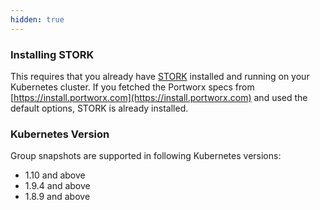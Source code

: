 ```yaml
---
hidden: true
---
```


### Installing STORK

This requires that you already have [STORK](/portworx-install-with-kubernetes/storage-operations/stork) installed and running on your Kubernetes cluster. If you fetched the Portworx specs from [https://install.portworx.com](https://install.portworx.com) and used the default options, STORK is already installed.

### Kubernetes Version

Group snapshots are supported in following Kubernetes versions:

* 1.10 and above
* 1.9.4 and above
* 1.8.9 and above
